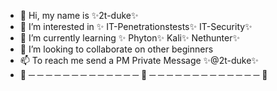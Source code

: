 - 👋 Hi, my name is ✨2t-duke✨
- 👀 I’m interested in ✨ IT-Penetrationstests✨ IT-Security✨
- 👀 I’m currently learning ✨ Phyton✨ Kali✨ Nethunter✨
- 👀 I’m looking to collaborate on other beginners
- 📫 To reach me send a PM Private Message ✨@2t-duke✨
- 🌱 ─ ─ ─ ─ ─ ─ ─ ─ ─ ─ ─ ─ ─ 💞️ ─ ─ ─ ─ ─ ─ ─ ─ ─ ─ ─ ─ ─ 👀

<!---
2t-duke/2t-duke is a ✨ special ✨ repository because its `README.md` (this file) appears on your GitHub profile.
You can click the Preview link to take a look at your changes.
--->
